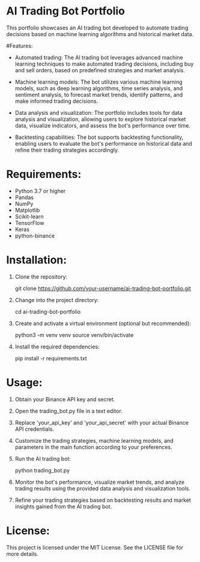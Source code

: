 # AI Trading Bot Portfolio

This portfolio showcases an AI trading bot developed to automate trading decisions based on machine learning algorithms and historical market data.

#Features:

- Automated trading: The AI trading bot leverages advanced machine learning techniques to make automated trading decisions, including buy and sell orders, based on predefined strategies and market analysis.

- Machine learning models: The bot utilizes various machine learning models, such as deep learning algorithms, time series analysis, and sentiment analysis, to forecast market trends, identify patterns, and make informed trading decisions.

- Data analysis and visualization: The portfolio includes tools for data analysis and visualization, allowing users to explore historical market data, visualize indicators, and assess the bot's performance over time.

- Backtesting capabilities: The bot supports backtesting functionality, enabling users to evaluate the bot's performance on historical data and refine their trading strategies accordingly.

# Requirements:

- Python 3.7 or higher
- Pandas
- NumPy
- Matplotlib
- Scikit-learn
- TensorFlow
- Keras
- python-binance

# Installation:

1. Clone the repository:

   git clone https://github.com/your-username/ai-trading-bot-portfolio.git

2. Change into the project directory:

   cd ai-trading-bot-portfolio

3. Create and activate a virtual environment (optional but recommended):

   python3 -m venv venv
   source venv/bin/activate

4. Install the required dependencies:

   pip install -r requirements.txt

# Usage:

1. Obtain your Binance API key and secret.

2. Open the trading_bot.py file in a text editor.

3. Replace 'your_api_key' and 'your_api_secret' with your actual Binance API credentials.

4. Customize the trading strategies, machine learning models, and parameters in the main function according to your preferences.

5. Run the AI trading bot:

   python trading_bot.py

6. Monitor the bot's performance, visualize market trends, and analyze trading results using the provided data analysis and visualization tools.

7. Refine your trading strategies based on backtesting results and market insights gained from the AI trading bot.

# License:

This project is licensed under the MIT License. See the LICENSE file for more details.
